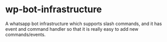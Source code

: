 # wp-bot-infrastructure
A whatsapp bot infrastructure which supports slash commands, and it has event and command handler so that it is really easy to add new commands/events.

